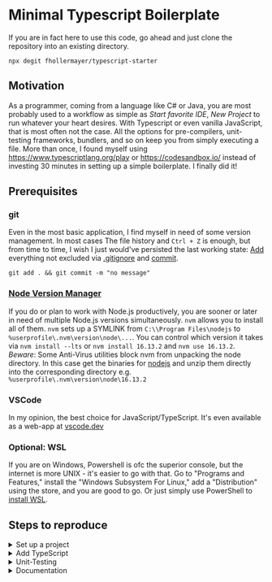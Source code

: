 # Minimal Typescript Boilerplate

If you are in fact here to use this code, go ahead and just clone the repository into an existing directory.

```shell
npx degit fhollermayer/typescript-starter
```

## Motivation 
As a programmer, coming from a language like C# or Java, you are most probably used to a workflow as simple as *Start favorite IDE*, *New Project* to run whatever your heart desires. With Typescript or even vanilla JavaScript, that is most often not the case. All the options for pre-compilers, unit-testing frameworks, bundlers, and so on keep you from simply executing a file. More than once, I found myself using https://www.typescriptlang.org/play or https://codesandbox.io/ instead of investing 30 minutes in setting up a simple boilerplate. I finally did it!

## Prerequisites

### git
Even in the most basic application, I find myself in need of some version management. In most cases The file history and `Ctrl + Z` is enough, but from time to time, I wish I just would've persisted the last working state: [Add](https://git-scm.com/docs/git-add) everything not excluded via [.gitignore](https://git-scm.com/docs/gitignore) and [commit](https://git-scm.com/docs/git-commit).

```shell
git add . && git commit -m "no message"
```


### [Node Version Manager](https://github.com/nvm-sh/nvm/blob/master/README.md)
If you do or plan to work with Node.js productively, you are sooner or later in need of multiple Node.js versions simultaneously. `nvm` allows you to install all of them.
`nvm` sets up a SYMLINK from `C:\\Program Files\nodejs` to `%userprofile\.nvm\version\node\...`. You can control which version it takes via `nvm install --lts` or `nvm install 16.13.2` and `nvm use 16.13.2`.
_Beware_: Some Anti-Virus utilities block nvm from unpacking the node directory. In this case get the binaries for [nodejs](https://nodejs.org/en/download/) and unzip them directly into the corresponding directory e.g. `%userprofile\.nvm\version\node\16.13.2`


### VSCode

In my opinion, the best choice for JavaScript/TypeScript. It's even available as a web-app at [vscode.dev](https://vscode.dev/)


### Optional: WSL
If you are on Windows, Powershell is ofc the superior console, but the internet is more UNIX - it's easier to go with that. Go to "Programs and Features," install the "Windows Subsystem For Linux," add a "Distribution" using the store, and you are good to go. Or just simply use PowerShell to [install WSL](https://docs.microsoft.com/en-us/windows/wsl/install).



## Steps to reproduce

<details>
<summary>Set up a project</summary>


```shell
git init && npm init
```

Create a `.gitignore`

```plaintext
node_modules
```

Stage everything and commit the current state

```shell
git add . && git commit -m "initializes project"
```

</details>

<details>
<summary>Add TypeScript</summary>


```shell
npm i -D typescript @types/node@16
```
```shell
./node_modules/.bin/tsc --init
```

Create src/index.ts

```typescript
console.log("It's working!");
```

You may check if the typescript compiler is working as expected by compiling and executing. Clean up after that.

```shell
./node_modules/.bin/tsc --build
```
```shell
node src/index.js
```
```shell
./node_modules/.bin/tsc --build --clean
```

To get rid of the manual compiling step; Install ts-node, which does in on the fly.

```shell
npm i -D ts-node
```

Update tsconfig.json to use a base config (utilizing [@tsconfig/bases](https://github.com/tsconfig/bases))

```json
{
    "extends": "ts-node/node16/tsconfig.json",
    "ts-node": {
        "compilerOptions": {}
    },
    "compilerOptions": {
        /* Visit https://aka.ms/tsconfig.json to read more about this file */
    }
}
```

Update package.json by adding a convenient entry point.

```json
{
    // ...
    "scripts": {
        "start": "ts-node src/index.ts"
    }
    // ...
}
```

Admire the convenience by using:

```shell
npm run start
```

```shell
git add . && git commit -m "adds typescript support"
```

---
</details>

<details>
<summary>Unit-Testing</summary>

[`mocha`](https://mochajs.org/) is the test-runner of my choice and [`chai`](https://www.chaijs.com/) a compatible assertion library.

```shell
npm i -D mocha chai
```

Both modules originate from the realm of javascript, so no typing in the module itself. [@types](https://github.com/DefinitelyTyped/DefinitelyTyped) provides corresponding definition files.

```shell
npm i -D @types/mocha @types/chai
```

`mocha` does not search for typescript files out of the box. Create a [`.mocharc.json`](https://mochajs.org/#configuring-mocha-nodejs) and override the necessary properties to fix that.

```json
{
    "extension": ["ts"],
    "spec": "**/*.spec.ts",
    "require": "ts-node/register"
}
```

Being a righteous software developer, you follow the teachings of [TDD](https://en.wikipedia.org/wiki/Test-driven_development), so you first write a test file `src/index.spec.ts`

```typescript
import {main} from "./index";

describe("main", () => {
    it("runs without error", () => {
        main();
    })
})
```

Make `src/index.ts` a module by exporting its functionality and let it fail

```typescript
export function main() {
    throw new Error("Not implemented yet!");
    // console.log("It's working!");
}

main();
```

Verify the test failure

```shell
./node_modules/.bin/mocha
```

Fix the module

Update src/index.ts

```typescript
export function main() {
    console.log("It's working again!");
}
```

Check you implementation

```shell
./node_modules/.bin/mocha
```

Add a `test` script to `package.json`. (Inside the scripts-section `npm` will save you the effort to add a path-prefix to your executables by automatically searching in `./node_modules/.bin`.)

Update package.json
```json
{
    // ...
    "scripts": {
        // ...
        "test": "mocha"
    }
    // ...
}
```

```shell
git add . && git commit -m "adds unit testing"
```
</details>

<details>
<summary>Documentation</summary>
</details>
